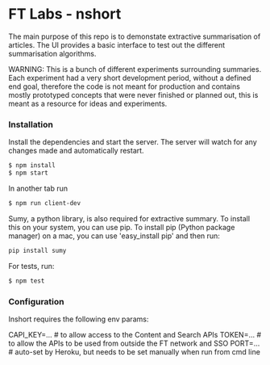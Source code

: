 # FT Labs - nshort


The main purpose of this repo is to demonstate extractive summarisation of articles. The UI provides a basic interface to test
out the different summarisation algorithms.

WARNING:
This is a bunch of different experiments surrounding summaries. 
Each experiment had a very short development period, without a defined end goal, therefore the code is not meant for production and contains mostly prototyped concepts that were never finished or planned out, this is meant as a resource for ideas and experiments.

### Installation

Install the dependencies and start the server. The server will watch for any changes made and automatically restart.

```sh
$ npm install
$ npm start
```

In another tab run 
```sh
$ npm run client-dev
```

Sumy, a python library, is also required for extractive summary. To install this on your system, you can use pip. 
To install pip (Python package manager) on a mac, you can use 'easy_install pip' and then run:

```sh
pip install sumy
```

For tests, run:

```sh
$ npm test
```

### Configuration

Inshort requires the following env params:

CAPI_KEY=... # to allow access to the Content and Search APIs
TOKEN=... # to allow the APIs to be used from outside the FT network and SSO
PORT=... # auto-set by Heroku, but needs to be set manually when run from cmd line
